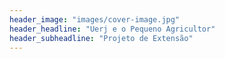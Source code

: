 ```yaml
---
header_image: "images/cover-image.jpg"
header_headline: "Uerj e o Pequeno Agricultor"
header_subheadline: "Projeto de Extensão"
---
```


